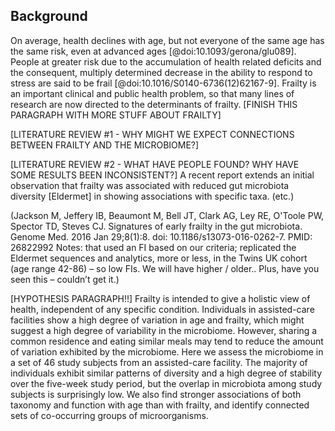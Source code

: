 ## Background 

On average, health declines with age, but not everyone of the same age has the same risk, even at advanced ages [@doi:10.1093/gerona/glu089]. 
People at greater risk due to the accumulation of health related deficits and the consequent, multiply determined decrease in the ability to respond to stress are said to be frail [@doi:10.1016/S0140-6736(12)62167-9].
Frailty is an important clinical and public health problem, so that many lines of research are now directed to the determinants of frailty. 
[FINISH THIS PARAGRAPH WITH MORE STUFF ABOUT FRAILTY]

[LITERATURE REVIEW #1 - WHY MIGHT WE EXPECT CONNECTIONS BETWEEN FRAILTY AND THE MICROBIOME?] 

[LITERATURE REVIEW #2 - WHAT HAVE PEOPLE FOUND? WHY HAVE SOME RESULTS BEEN INCONSISTENT?] A recent report extends an initial observation that frailty was associated with reduced gut microbiota diversity [Eldermet] in showing associations with specific taxa. (etc.) 

(Jackson M, Jeffery IB, Beaumont M, Bell JT, Clark AG, Ley RE, O'Toole PW, Spector TD, Steves CJ. Signatures of early frailty in the gut microbiota. Genome Med. 2016 Jan 29;8(1):8. doi: 10.1186/s13073-016-0262-7. PMID: 26822992
Notes: that used an FI based on our criteria; replicated the Eldermet sequences and analytics, more or less, in the Twins UK cohort (age range 42-86) – so low FIs. We will have higher / older..
Plus, have you seen this – couldn’t get it.)

[HYPOTHESIS PARAGRAPH!!] Frailty is intended to give a holistic view of health, independent of any specific condition. Individuals in assisted-care facilities show a high degree of variation in age and frailty, which might suggest a high degree of variability in the microbiome. However, sharing a common residence and eating similar meals may tend to reduce the amount of variation exhibited by the microbiome. Here we assess the microbiome in a set of 46 study subjects from an assisted-care facility. The majority of individuals exhibit similar patterns of diversity and a high degree of stability over the five-week study period, but the overlap in microbiota among study subjects is surprisingly low. We also find stronger associations of both taxonomy and function with age than with frailty, and identify connected sets of co-occurring groups of microorganisms.

